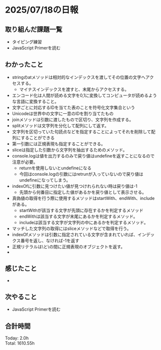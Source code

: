 # 2025/07/18の日報
## 取り組んだ課題一覧
* タイピング練習
* JavaScript Primerを読む
## わかったこと 
* stringのatメソッドは相対的なインデックスを渡してその位置の文字へアクセスする。
  * マイナスインデックスを渡すと、末尾からアクセスする。
*  エンコード化は人間が読める文字を0,1に変換してコンピュータが読めるような言語に変換すること。
*  文字ごとに対応するIDを当てた表のことを符号化文字集合という
*  Unicodeは世界中の文字に一意のIDを割り当てたもの
*  joinメソッドは引数に渡したもので区切り、文字列を作成する。
*  splitメソッドは文字列を分化して配列にして返す。
  * 文字列を区切っていた句読点などを指定することによってそれを削除して配列にすることができる
  * 第一引数には正規表現も指定することができる。
* sliceは指定した引数から文字列を抽出するためのメソッド。
* console.logは値を出力するのみで戻り値はundefineを返すことになるので注意が必要。
  * returnを使用しないとundefineになる
  * 今回はconsole.logの引数にはretrunが入っていないので戻り値はundefineになってしまう。
* indexOfに引数に見つけたい値が見つけれられない時は戻り値は-1
  * 先頭から何番目に指定した値があるかを戻り値として表示させる。
* 真偽値の取得を行う際に使用するメソッドはstartWith、endWith、includeがある。
  * startWithが該当する文字が先頭に存在するかを判定するメソッド
  * endWithは該当する文字が末尾にあるかを判定するメソッド。
  * includeは該当する文字が文字列の中にあるかを判定するメソッド。
* マッチした文字列の取得にはsliceメソッドなどで取得を行う。
* indexOfメソッドは引数に指定されている文字が含まれていれば、インデックス番号を返し、なければ-1を返す
* 正規リテラルは\と\の間に正規表現のオブジェクトを返す。
*               
## 感じたこと
* 
## 次やること
* JavaScript Primerを読む
##  合計時間 
Today: 2.0h<br>
Total: 1610.55h
